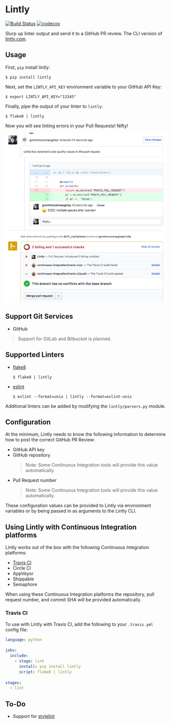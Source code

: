 # Lintly

[![Build Status](https://travis-ci.org/grantmcconnaughey/Lintly.svg?branch=master)](https://travis-ci.org/grantmcconnaughey/Lintly) [![codecov](https://codecov.io/gh/grantmcconnaughey/lintly/branch/master/graph/badge.svg)](https://codecov.io/gh/grantmcconnaughey/lintly)

Slurp up linter output and send it to a GitHub PR review. The CLI version of [lintly.com](https://lintly.com).

## Usage

First, `pip` install lintly:

    $ pip install lintly

Next, set the `LINTLY_API_KEY` environment variable to your GitHub API Key:

    $ export LINTLY_API_KEY="12345"

Finally, pipe the output of your linter to `lintly`:

    $ flake8 | lintly

Now you will see linting errors in your Pull Requests! Nifty!

![Lintly used on a pull request](./example.png)

## Support Git Services

- GitHub

> Support for GitLab and Bitbucket is planned.

## Supported Linters

- [flake8](http://flake8.pycqa.org/en/latest/)
    ```
    $ flake8 | lintly
    ```
- [eslint](https://eslint.org/)
    ```
    $ eslint --format=unix | lintly --format=eslint-unix
    ```

Additional linters can be added by modifying the `lintly/parsers.py` module.

## Configuration

At the minimum, Lintly needs to know the following information to determine how to post the correct GitHub PR Review:

- GitHub API key
- GitHub repository
    > Note: Some Continuous Integration tools will provide this value automatically.
- Pull Request number
    > Note: Some Continuous Integration tools will provide this value automatically.

These configuration values can be provided to Lintly via environment variables or by being passed in as arguments to the Lintly CLI.

## Using Lintly with Continuous Integration platforms

Lintly works out of the box with the following Continuous Integration platforms:

- [Travis CI](#travis-ci)
- Circle CI
- AppVeyor
- Shippable
- Semaphore

When using these Continuous Integration platforms the repository, pull request number, and commit SHA will be provided automatically.

### Travis CI

To use with Lintly with Travis CI, add the following to your `.travis.yml` config file:

```yml
language: python

jobs:
  include:
    - stage: lint
      install: pip install lintly
      script: flake8 | lintly

stages:
  - lint
```

## To-Do

- Support for [stylelint](https://stylelint.io/)
